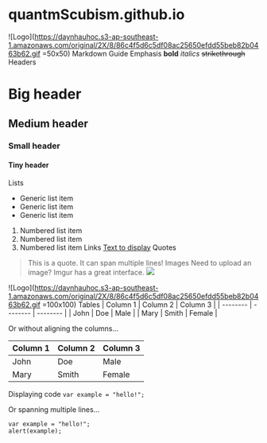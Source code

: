 # quantmScubism.github.io
![Logo](https://daynhauhoc.s3-ap-southeast-1.amazonaws.com/original/2X/8/86c4f5d6c5df08ac25650efdd55beb82b0463b62.gif =50x50)
Markdown Guide
Emphasis
**bold**
*italics*
~~strikethrough~~
Headers
# Big header
## Medium header
### Small header
#### Tiny header
Lists
* Generic list item
* Generic list item
* Generic list item

1. Numbered list item
2. Numbered list item
3. Numbered list item
Links
[Text to display](http://www.example.com)
Quotes
> This is a quote.
> It can span multiple lines!
Images   Need to upload an image? Imgur has a great interface.
![](https://daynhauhoc.s3-ap-southeast-1.amazonaws.com/original/2X/8/86c4f5d6c5df08ac25650efdd55beb82b0463b62.gif)

![Logo](https://daynhauhoc.s3-ap-southeast-1.amazonaws.com/original/2X/8/86c4f5d6c5df08ac25650efdd55beb82b0463b62.gif =100x100)
Tables
| Column 1 | Column 2 | Column 3 |
| -------- | -------- | -------- |
| John     | Doe      | Male     |
| Mary     | Smith    | Female   |

Or without aligning the columns...

| Column 1 | Column 2 | Column 3 |
| -------- | -------- | -------- |
| John | Doe | Male |
| Mary | Smith | Female |
Displaying code
`var example = "hello!";`

Or spanning multiple lines...

```
var example = "hello!";
alert(example);
```
